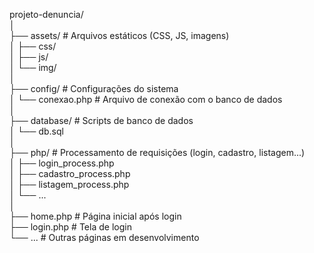 projeto-denuncia/  
│  
├── assets/           # Arquivos estáticos (CSS, JS, imagens)  
│   ├── css/  
│   ├── js/  
│   └── img/  
│  
├── config/           # Configurações do sistema  
│   └── conexao.php   # Arquivo de conexão com o banco de dados  
│  
├── database/         # Scripts de banco de dados  
│   └── db.sql  
│  
├── php/              # Processamento de requisições (login, cadastro, listagem...)  
│   ├── login_process.php  
│   ├── cadastro_process.php  
│   ├── listagem_process.php  
│   └── ...  
│  
├── home.php          # Página inicial após login  
├── login.php         # Tela de login  
└── ...               # Outras páginas em desenvolvimento  